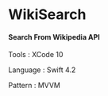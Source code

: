 # WikiSearch

<h4>Search From Wikipedia API</h4>

Tools : XCode 10

Language : Swift 4.2

Pattern : MVVM


